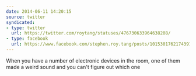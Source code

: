 ```yaml
---
date: 2014-06-11 14:20:15
source: twitter
syndicated:
- type: twitter
  url: https://twitter.com/roytang/statuses/476730633964638208/
- type: facebook
  url: https://www.facebook.com/stephen.roy.tang/posts/10153017621743912
---
```


When you have a number of electronic devices in the room, one of them made a weird sound and you can't figure out which one
